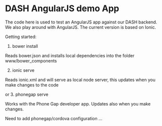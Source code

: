 DASH AngularJS demo App
==========

The code here is used to test an AngularJS app against our DASH backend. We also play around with AngularJS. The current version is based on Ionic.


Getting started:

1. bower install 

Reads bower.json and installs local dependencies into the folder www/bower_components

2. ionic serve

Reads ionic.xml and will serve as local node server, this updates when you make changes to the code

or 3. phonegap serve

Works with the Phone Gap developer app. Updates also when you make changes.



Need to add phonegap/cordova configuration ...
